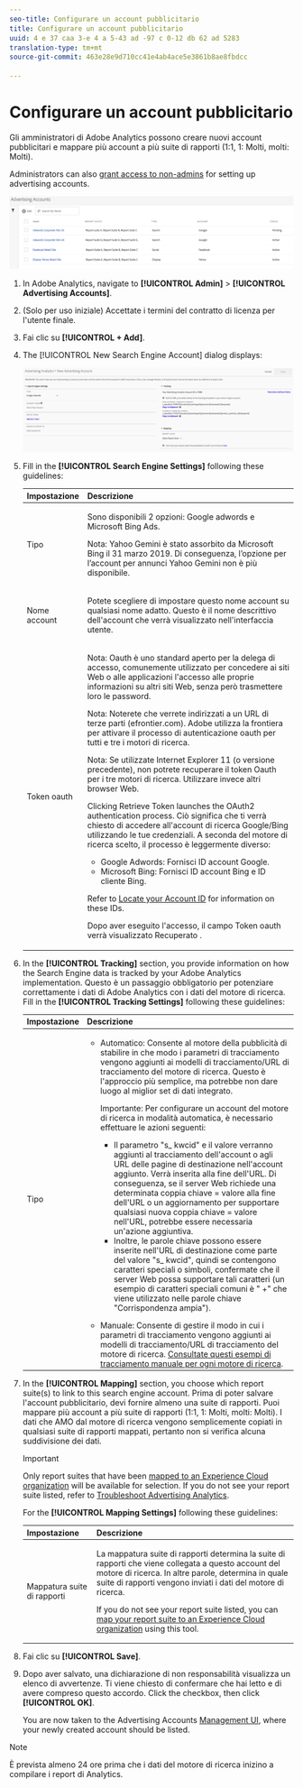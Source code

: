 ```yaml
---
seo-title: Configurare un account pubblicitario
title: Configurare un account pubblicitario
uuid: 4 e 37 caa 3-e 4 a 5-43 ad -97 c 0-12 db 62 ad 5283
translation-type: tm+mt
source-git-commit: 463e28e9d710cc41e4ab4ace5e3861b8ae8fbdcc

---
```



# Configurare un account pubblicitario

Gli amministratori di Adobe Analytics possono creare nuovi account pubblicitari e mappare più account a più suite di rapporti (1:1, 1: Molti, molti: Molti).

Administrators can also [grant access to non-admins](../../../integrate/c-advertising-analytics/overview.md#section_FCC58EB635954A32990D4E67B52B4369) for setting up advertising accounts.

![](assets/aa_accounts.png)

1. In Adobe Analytics, navigate to **[!UICONTROL Admin]** &gt; **[!UICONTROL Advertising Accounts]**.
1. (Solo per uso iniziale) Accettate i termini del contratto di licenza per l'utente finale.
1. Fai clic su **[!UICONTROL + Add]**.
1. The [!UICONTROL New Search Engine Account] dialog displays:

   ![](assets/aa_new_se_account.png)

1. Fill in the **[!UICONTROL Search Engine Settings]** following these guidelines:

   <table id="table_B3BE66B7D4C54766B8FFD2C6DCD657AF"> 
    <thead> 
      <tr> 
      <th colname="col1" class="entry"> Impostazione </th> 
      <th colname="col2" class="entry"> Descrizione </th> 
      </tr>
    </thead>
    <tbody> 
      <tr> 
      <td colname="col1"> <p>Tipo </p> </td> 
      <td colname="col2"> <p>Sono disponibili 2 opzioni: Google adwords e Microsoft Bing Ads. </p> <p>Nota: Yahoo Gemini è stato assorbito da Microsoft Bing il 31 marzo 2019. Di conseguenza, l’opzione per l’account per annunci Yahoo Gemini non è più disponibile.  </p> </td> 
      </tr> 
      <tr> 
      <td colname="col1"> <p>Nome account </p> </td> 
      <td colname="col2"> <p>Potete scegliere di impostare questo nome account su qualsiasi nome adatto. Questo è il nome descrittivo dell'account che verrà visualizzato nell'interfaccia utente. </p> </td> 
      </tr> 
      <tr> 
      <td colname="col1"> <p>Token oauth </p> </td> 
      <td colname="col2"> <p>Nota: Oauth è uno standard aperto per la delega di accesso, comunemente utilizzato per concedere ai siti Web o alle applicazioni l'accesso alle proprie informazioni su altri siti Web, senza però trasmettere loro le password. </p> <p>Nota: Noterete che verrete indirizzati a un URL di terze parti (efrontier.com). Adobe utilizza la frontiera per attivare il processo di autenticazione oauth per tutti e tre i motori di ricerca. </p> <p>Nota: Se utilizzate Internet Explorer 11 (o versione precedente), non potrete recuperare il token Oauth per i tre motori di ricerca. Utilizzare invece altri browser Web. </p> <p>Clicking<span class="uicontrol"> Retrieve Token</span> launches the OAuth2 authentication process. Ciò significa che ti verrà chiesto di accedere all'account di ricerca Google/Bing utilizzando le tue credenziali. A seconda del motore di ricerca scelto, il processo è leggermente diverso: </p> 
        <ul id="ul_FC9B5612F6554495B04C357CB0AB72EB"> 
        <li id="li_CD54231BFF134F83B3B5B14B34A0E1D2">Google Adwords: Fornisci ID account Google. </li> 
        <li id="li_89B9D54BAA914E5DB2959B193489582E">Microsoft Bing: Fornisci ID account Bing e ID cliente Bing. </li> 
        </ul> <p>Refer to <a href="../../../integrate/c-advertising-analytics/c-adanalytics-workflow/aa-locate-account-id.md#concept_F7F67448F3B44342967E0419E96F384D" format="dita" scope="local"> Locate your Account ID</a> for information on these IDs. </p> <p>Dopo aver eseguito l'accesso, il campo Token oauth verrà visualizzato 
        <systemoutput>
          Recuperato
        </systemoutput>. </p> </td> 
      </tr> 
    </tbody> 
    </table>

1. In the **[!UICONTROL Tracking]** section, you provide information on how the Search Engine data is tracked by your Adobe Analytics implementation. Questo è un passaggio obbligatorio per potenziare correttamente i dati di Adobe Analytics con i dati del motore di ricerca.
Fill in the **[!UICONTROL Tracking Settings]** following these guidelines:

   <table id="table_1AB4E31456E84ABF8209B02058259C4D"> 
    <thead> 
      <tr> 
      <th colname="col1" class="entry"> Impostazione </th> 
      <th colname="col2" class="entry"> Descrizione </th> 
      </tr>
    </thead>
    <tbody> 
      <tr> 
      <td colname="col1"> <p>Tipo </p> </td> 
      <td colname="col2"> 
        <ul id="ul_1C5A0502A4984E57A08417A91CCD6FFE"> 
        <li id="li_5736E38286FF494ABDDC6E85281D7F2A"> <span class="uicontrol"> Automatico</span>: Consente al motore della pubblicità di stabilire in che modo i parametri di tracciamento vengono aggiunti ai modelli di tracciamento/URL di tracciamento del motore di ricerca. Questo è l'approccio più semplice, ma potrebbe non dare luogo al miglior set di dati integrato. <p>Importante: Per configurare un account del motore di ricerca in modalità automatica, è necessario effettuare le azioni seguenti: 
          <ul id="ul_4FF9D1E3CC4E452BA339E0A725D29FEE"> 
            <li id="li_6F3A6D6259C0420CB7E6FD2C26A1B6E0">Il parametro "s_ kwcid" e il valore verranno aggiunti al tracciamento dell'account o agli URL delle pagine di destinazione nell'account aggiunto. Verrà inserita alla fine dell'URL. Di conseguenza, se il server Web richiede una determinata coppia chiave = valore alla fine dell'URL o un aggiornamento per supportare qualsiasi nuova coppia chiave = valore nell'URL, potrebbe essere necessaria un'azione aggiuntiva. </li> 
            <li id="li_A04D4AA31A934392808639E46C86573F">Inoltre, le parole chiave possono essere inserite nell'URL di destinazione come parte del valore "s_ kwcid", quindi se contengono caratteri speciali o simboli, confermate che il server Web possa supportare tali caratteri (un esempio di caratteri speciali comuni è " +" che viene utilizzato nelle parole chiave "Corrispondenza ampia"). </li> 
          </ul> </p> </li> 
        <li id="li_EAA7A7CA1E584854A7EC1E43E13B63FE"><span class="uicontrol"> Manuale</span>: Consente di gestire il modo in cui i parametri di tracciamento vengono aggiunti ai modelli di tracciamento/URL di tracciamento del motore di ricerca. <a href="../../../integrate/c-advertising-analytics/c-adanalytics-workflow/aa-manual-vs-automatic-tracking.md#concept_87B28BA9E7F84BA5972F69E6F3482A33" format="dita" scope="local"> Consultate questi esempi di tracciamento manuale per ogni motore di ricerca</a>. </li> 
        </ul> </td> 
      </tr> 
    </tbody> 
    </table>

1. In the **[!UICONTROL Mapping]** section, you choose which report suite(s) to link to this search engine account. Prima di poter salvare l'account pubblicitario, devi fornire almeno una suite di rapporti. Puoi mappare più account a più suite di rapporti (1:1, 1: Molti, molti: Molti). I dati che AMO dal motore di ricerca vengono semplicemente copiati in qualsiasi suite di rapporti mappati, pertanto non si verifica alcuna suddivisione dei dati.

   >[!IMPORTANT]
   >
   >Only report suites that have been [mapped to an Experience Cloud organization](https://marketing.adobe.com/resources/help/en_US/mcloud/map-report-suite.html) will be available for selection. If you do not see your report suite listed, refer to [Troubleshoot Advertising Analytics](/help/integrate/c-advertising-analytics/c-adanalytics-workflow/aa-troubleshooting.md).

   For the **[!UICONTROL Mapping Settings]** following these guidelines:

   <table id="table_AF876DC40F97403882C0AA528BD204FF"> 
    <thead> 
      <tr> 
      <th colname="col1" class="entry"> Impostazione </th> 
      <th colname="col2" class="entry"> Descrizione </th> 
      </tr>
    </thead>
    <tbody> 
      <tr> 
      <td colname="col1"> <p>Mappatura suite di rapporti </p> </td> 
      <td colname="col2"> <p>La mappatura suite di rapporti determina la suite di rapporti che viene collegata a questo account del motore di ricerca. In altre parole, determina in quale suite di rapporti vengono inviati i dati del motore di ricerca. </p> <p>If you do not see your report suite listed, you can <a href="https://marketing.adobe.com/resources/help/en_US/mcloud/map-report-suite.html" format="html" scope="external"> map your report suite to an Experience Cloud organization</a> using this tool. </p> </td> 
      </tr> 
    </tbody> 
    </table>

1. Fai clic su **[!UICONTROL Save]**.
1. Dopo aver salvato, una dichiarazione di non responsabilità visualizza un elenco di avvertenze. Ti viene chiesto di confermare che hai letto e di avere compreso questo accordo. Click the checkbox, then click **[!UICONTROL OK]**.

   You are now taken to the Advertising Accounts [Management UI](../../../integrate/c-advertising-analytics/c-adanalytics-workflow/aa-manage-ad-accounts.md#concept_531B99165A4E47B4B8849376B532AFDB), where your newly created account should be listed.

>[!NOTE]
>
>È prevista almeno 24 ore prima che i dati del motore di ricerca inizino a compilare i report di Analytics.

